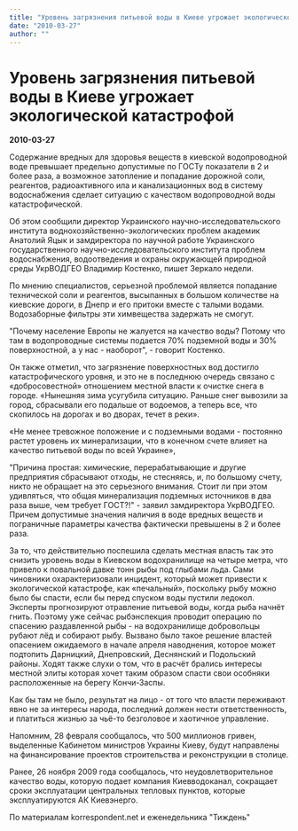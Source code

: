 ```yaml
---
title: "Уровень загрязнения питьевой воды в Киеве угрожает экологической катастрофой"
date: "2010-03-27"
author: ""
---
```


# Уровень загрязнения питьевой воды в Киеве угрожает экологической катастрофой

**2010-03-27** 

Содержание вредных для здоровья веществ в киевской водопроводной воде превышает предельно допустимые по ГОСТу показатели в 2 и более раза, а возможное затопление и попадание дорожной соли, реагентов, радиоактивного ила и канализационных вод в систему водоснабжения сделает ситуацию с качеством водопроводной воды катастрофической.

Об этом сообщили директор Украинского научно-исследовательского института воднохозяйственно-экологических проблем академик Анатолий Яцык и замдиректора по научной работе Украинского государственного научно-исследовательского института проблем водоснабжения, водоотведения и охраны окружающей природной среды УкрВОДГЕО Владимир Костенко, пишет Зеркало недели.

По мнению специалистов, серьезной проблемой является попадание технической соли и реагентов, высыпанных в большом количестве на киевские дороги, в Днепр и его притоки вместе с талыми водами. Водозаборные фильтры эти химвещества задержать не смогут.

"Почему население Европы не жалуется на качество воды? Потому что там в водопроводные системы подается 70% подземной воды и 30% поверхностной, а у нас - наоборот", - говорит Костенко.

Он также отметил, что загрязнение поверхностных вод достигло катастрофического уровня, и это не в последнюю очередь связано с «добросовестной» отношением местной власти к очистке снега в городе. «Нынешняя зима усугубила ситуацию. Раньше снег вывозили за город, сбрасывали его подальше от водоемов, а теперь все, что скопилось на дорогах и во дворах, течет в реки».

 «Не менее тревожное положение и с подземными водами - постоянно растет уровень их минерализации, что в конечном счете влияет на качество питьевой воды по всей Украине»,

"Причина простая: химические, перерабатывающие и другие предприятия сбрасывают отходы, не стесняясь, и, по большому счету, никто не обращает на это серьезного внимания. Стоит ли при этом удивляться, что общая минерализация подземных источников в два раза выше, чем требует ГОСТ?!" - заявил замдиректора УкрВОДГЕО. Причем допустимые значения наличия в воде вредных веществ и пограничные параметры качества фактически превышены в 2 и более раза.

За то, что действительно поспешила сделать местная власть так это снизить уровень воды в Киевском водохранилище на четыре метра, что привело к повальной давке тонн рыбы под глыбами льда. Сами чиновники охарактеризовали инцидент, который может привести к экологической катастрофе, как «печальный», поскольку рыбу можно было бы спасти, если бы перед спуском воды пустили ледокол. Эксперты прогнозируют отравление питьевой воды, когда рыба начнёт гнить. Поэтому уже сейчас рыбэнспекция проводит операцию по спасению раздавленной рыбы - на водохранилище добровольцы рубают лёд и собирают рыбу. Вызвано было такое решение властей опасением ожидаемого в начале апреля наводнения, которое может подтопить Дарницкий, Днепровский, Деснянский и Подольский районы. Ходят также слухи о том, что в расчёт брались интересы местной элиты которая хочет таким образом спасти свои особняки расположенные на берегу Кончи-Заспы.

Как бы там не было, результат на лицо - от того что власти переживают явно не за интересы народа, последний должен нести ответственность, и платиться жизнью за чьё-то безголовое и хаотичное управление.

Напомним, 28 февраля сообщалось, что 500 миллионов гривен, выделенные Кабинетом министров Украины Киеву, будут направлены на финансирование проектов строительства и реконструкции в столице.

Ранее, 26 ноября 2009 года сообщалось, что неудовлетворительное качество воды, которую подает компания Киевводоканал, сокращает сроки эксплуатации центральных тепловых пунктов, которые эксплуатируются АК Киевэнерго.

По материалам korrespondent.net и еженедельника "Тиждень"